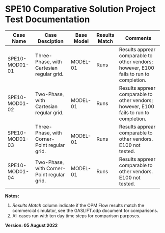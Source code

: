 # SPE10 Comparative Solution Project Test Documentation

Case Name     | Case Desciption                                               | Base Model | Results<br />Match | Comments |
---------     | -----------------------------                                 | ---------- | ------- | ------------------------------------- |
SPE10-MOD01-01| Three-Phase, with Cartesian regular grid.                     | MODEL-01   | Runs    | Results apprear comparable to other vendors; however, E100 fails to run to completion.
SPE10-MOD01-02| Two-Phase, with Cartesian regular grid.                       | MODEL-01   | Runs    | Results apprear comparable to other vendors; however, E100 fails to run to completion.
SPE10-MOD01-03| Three-Phase, with Corner-Point regular grid.                  | MODEL-01   | Runs    | Results apprear comparable to other vendors. E100 not tested.
SPE10-MOD01-04| Two-Phase, with Corner-Point regular grid.                    | MODEL-01   | Runs    | Results apprear comparable to other vendors. E100 not tested.
           
**Notes:** 

1.   _Results Match_ column indicate if the OPM Flow results match the commercial simulator, see the GASLIFT.odp document for comparisons.
2.   All cases run with ten day time steps for comparison purposes.

**Version: 05 August 2022**
